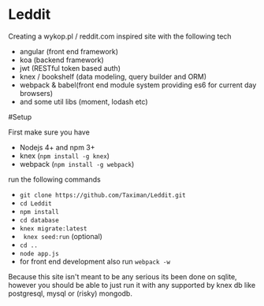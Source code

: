 # Leddit
Creating a wykop.pl / reddit.com inspired site with the following tech

* angular (front end framework)
* koa (backend framework)
* jwt (RESTful token based auth)
* knex / bookshelf (data modeling, query builder and ORM)
* webpack & babel(front end module system providing es6 for current day browsers)
* and some util libs (moment, lodash etc)

#Setup

First make sure you have
* Nodejs 4+ and npm 3+
* knex (```npm install -g knex```)
* webpack (```npm install -g webpack```)

run the following commands
* ```git clone https://github.com/Taximan/Leddit.git```
* ```cd Leddit```
* ```npm install```
* ```cd database```
* ```knex migrate:latest```
* ``` knex seed:run``` (optional)
* ```cd ..```
* ```node app.js```
* for front end development also run ```webpack -w ``` 


Because this site isn't meant to be any serious its been done on sqlite, 
however you should be able to just run it with any supported by knex db like postgresql, 
mysql or (risky) mongodb. 
